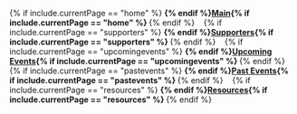 
{% if include.currentPage == "home" %} <strong> {% endif %}[Main](new){% if include.currentPage == "home" %} </strong> {% endif %}
&nbsp;&nbsp;
{% if include.currentPage == "supporters" %} <strong> {% endif %}[Supporters](supporters){% if include.currentPage == "supporters" %} </strong> {% endif %}
&nbsp;&nbsp;
{% if include.currentPage == "upcomingevents" %} <strong> {% endif %}[Upcoming Events](upcomingevents){% if include.currentPage == "upcomingevents" %} </strong> {% endif %}
&nbsp;&nbsp;
{% if include.currentPage == "pastevents" %} <strong> {% endif %}[Past Events](pastevents){% if include.currentPage == "pastevents" %} </strong> {% endif %}
&nbsp;&nbsp;
{% if include.currentPage == "resources" %} <strong> {% endif %}[Resources](supportingthechapter){% if include.currentPage == "resources" %} </strong> {% endif %}
